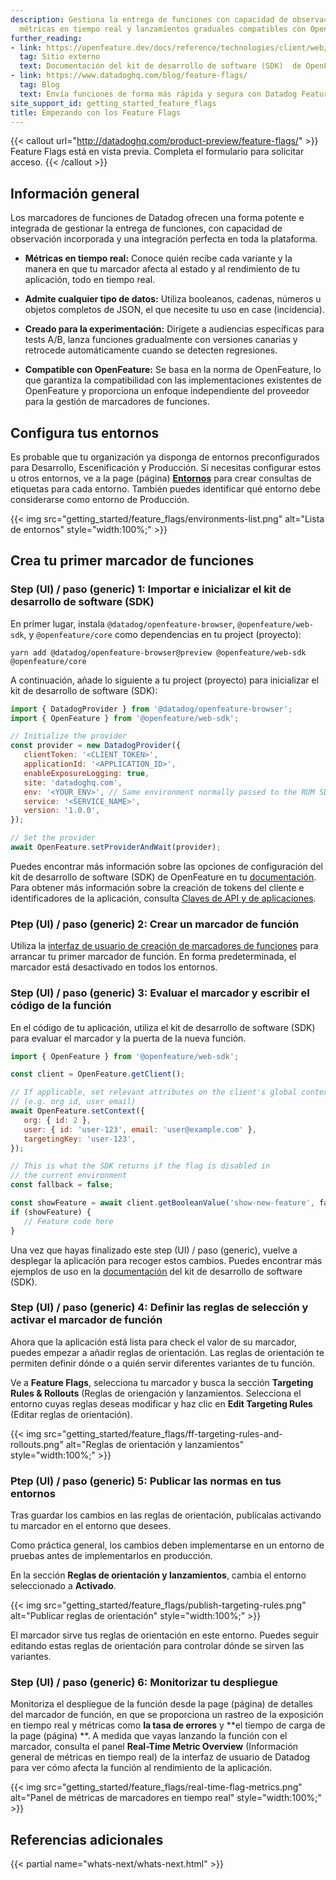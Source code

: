 ```yaml
---
description: Gestiona la entrega de funciones con capacidad de observación integrada,
  métricas en tiempo real y lanzamientos graduales compatibles con OpenFeature.
further_reading:
- link: https://openfeature.dev/docs/reference/technologies/client/web/
  tag: Sitio externo
  text: Documentación del kit de desarrollo de software (SDK)  de OpenFeature Web
- link: https://www.datadoghq.com/blog/feature-flags/
  tag: Blog
  text: Envía funciones de forma más rápida y segura con Datadog Feature Flags
site_support_id: getting_started_feature_flags
title: Empezando con los Feature Flags
---
```


{{< callout url="http://datadoghq.com/product-preview/feature-flags/" >}}
Feature Flags está en vista previa. Completa el formulario para solicitar acceso.
{{< /callout >}}

## Información general

Los marcadores de funciones de Datadog ofrecen una forma potente e integrada de gestionar la entrega de funciones, con capacidad de observación incorporada y una integración perfecta en toda la plataforma.

* **Métricas en tiempo real:** Conoce quién recibe cada variante y la manera en que tu marcador afecta al estado y al rendimiento de tu aplicación, todo en tiempo real.

* **Admite cualquier tipo de datos:** Utiliza booleanos, cadenas, números u objetos completos de JSON, el que necesite tu uso en case (incidencia).

* **Creado para la experimentación:** Dirígete a audiencias específicas para tests A/B, lanza funciones gradualmente con versiones canarias y retrocede automáticamente cuando se detecten regresiones.

* **Compatible con OpenFeature:** Se basa en la norma de OpenFeature, lo que garantiza la compatibilidad con las implementaciones existentes de OpenFeature y proporciona un enfoque independiente del proveedor para la gestión de marcadores de funciones.

## Configura tus entornos

Es probable que tu organización ya disponga de entornos preconfigurados para Desarrollo, Escenificación y Producción. Si necesitas configurar estos u otros entornos, ve a la page (página) [**Entornos**][3] para crear consultas de etiquetas para cada entorno. También puedes identificar qué entorno debe considerarse como entorno de Producción.

{{< img src="getting_started/feature_flags/environments-list.png" alt="Lista de entornos" style="width:100%;" >}}

## Crea tu primer marcador de funciones

### Step (UI) / paso (generic) 1: Importar e inicializar el kit de desarrollo de software (SDK)

En primer lugar, instala `@datadog/openfeature-browser`, `@openfeature/web-sdk`, y `@openfeature/core` como dependencias en tu project (proyecto):


```
yarn add @datadog/openfeature-browser@preview @openfeature/web-sdk @openfeature/core
```

A continuación, añade lo siguiente a tu project (proyecto) para inicializar el kit de desarrollo de software (SDK):

```js
import { DatadogProvider } from '@datadog/openfeature-browser';
import { OpenFeature } from '@openfeature/web-sdk';

// Initialize the provider
const provider = new DatadogProvider({
   clientToken: '<CLIENT_TOKEN>',
   applicationId: '<APPLICATION_ID>',
   enableExposureLogging: true,
   site: 'datadoghq.com',
   env: '<YOUR_ENV>', // Same environment normally passed to the RUM SDK
   service: '<SERVICE_NAME>',
   version: '1.0.0',
});

// Set the provider
await OpenFeature.setProviderAndWait(provider);
```

Puedes encontrar más información sobre las opciones de configuración del kit de desarrollo de software (SDK) de OpenFeature en tu [documentación][1]. Para obtener más información sobre la creación de tokens del cliente e identificadores de la aplicación, consulta [Claves de API y de aplicaciones][4].

### Ptep (UI) / paso (generic) 2: Crear un marcador de función

Utiliza la [interfaz de usuario de creación de marcadores de funciones][2] para arrancar tu primer marcador de función. En forma predeterminada, el marcador está desactivado en todos los entornos.

### Step (UI) / paso (generic) 3: Evaluar el marcador y escribir el código de la función

En el código de tu aplicación, utiliza el kit de desarrollo de software (SDK) para evaluar el marcador y la puerta de la nueva función.

```js
import { OpenFeature } from '@openfeature/web-sdk';

const client = OpenFeature.getClient();

// If applicable, set relevant attributes on the client's global context
// (e.g. org id, user email)
await OpenFeature.setContext({
   org: { id: 2 },
   user: { id: 'user-123', email: 'user@example.com' },
   targetingKey: 'user-123',
});

// This is what the SDK returns if the flag is disabled in
// the current environment
const fallback = false;

const showFeature = await client.getBooleanValue('show-new-feature', fallback);
if (showFeature) {
   // Feature code here
}
```

Una vez que hayas finalizado este step (UI) / paso (generic), vuelve a desplegar la aplicación para recoger estos cambios. Puedes encontrar más ejemplos de uso en la [documentación][1] del kit de desarrollo de software (SDK).

### Step (UI) / paso (generic) 4: Definir las reglas de selección y activar el marcador de función

Ahora que la aplicación está lista para check el valor de su marcador, puedes empezar a añadir reglas de orientación. Las reglas de orientación te permiten definir dónde o a quién servir diferentes variantes de tu función.

Ve a **Feature Flags**, selecciona tu marcador y busca la sección **Targeting Rules & Rollouts** (Reglas de oriengación y lanzamientos. Selecciona el entorno cuyas reglas deseas modificar y haz clic en **Edit Targeting Rules** (Editar reglas de orientación).

{{< img src="getting_started/feature_flags/ff-targeting-rules-and-rollouts.png" alt="Reglas de orientación y lanzamientos" style="width:100%;" >}}

### Ptep (UI) / paso (generic) 5: Publicar las normas en tus entornos

Tras guardar los cambios en las reglas de orientación, publícalas activando tu marcador en el entorno que desees.

<div class="alert alert-info">
Como práctica general, los cambios deben implementarse en un entorno de pruebas antes de implementarlos en producción.
</div>

En la sección **Reglas de orientación y lanzamientos**, cambia el entorno seleccionado a **Activado**.

{{< img src="getting_started/feature_flags/publish-targeting-rules.png" alt="Publicar reglas de orientación" style="width:100%;" >}}

El marcador sirve tus reglas de orientación en este entorno. Puedes seguir editando estas reglas de orientación para controlar dónde se sirven las variantes.

### Step (UI) / paso (generic) 6: Monitorizar tu despliegue

Monitoriza el despliegue de la función desde la page (página) de detalles del marcador de función, en que se proporciona un rastreo de la exposición en tiempo real y métricas como **la tasa de errores** y **el tiempo de carga de la page (página) **. A medida que vayas lanzando la función con el marcador, consulta el panel **Real-Time Metric Overview** (Información general de métricas en tiempo real) de la interfaz de usuario de Datadog para ver cómo afecta la función al rendimiento de la aplicación.

{{< img src="getting_started/feature_flags/real-time-flag-metrics.png" alt="Panel de métricas de marcadores en tiempo real" style="width:100%;" >}}

## Referencias adicionales

{{< partial name="whats-next/whats-next.html" >}}

[1]: https://openfeature.dev/docs/reference/technologies/client/web/
[2]: https://app.datadoghq.com/feature-flags/create
[3]: https://app.datadoghq.com/feature-flags/environments
[4]: https://docs.datadoghq.com/es/account_management/api-app-keys/#client-tokens